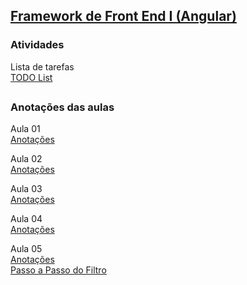## [Framework de Front End I (Angular)](05-Angular-I)



### Atividades
Lista de tarefas  
[TODO List](05-Angular-I/aula02/toList/) 


##
### Anotações das aulas

Aula 01  
[Anotações](05-Angular-I/aula01/notes.txt) 

Aula 02  
[Anotações](05-Angular-I/aula02/note.md) 

Aula 03  
[Anotações](05-Angular-I/aula03/notes.md) 

Aula 04  
[Anotações](05-Angular-I/aula04/notes.md) 

Aula 05  
[Anotações](05-Angular-I/aula05/notes.md)  
[Passo a Passo do Filtro](05-Angular-I/aula05/notes-filtrar.md) 
